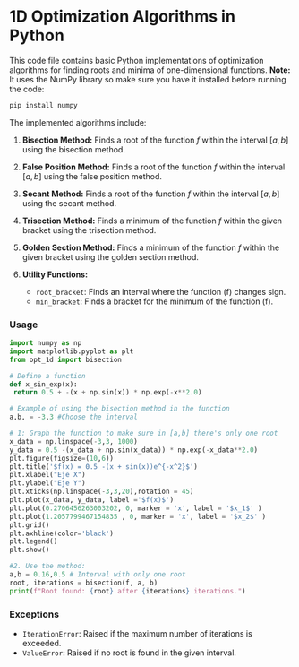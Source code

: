 # 1D Optimization Algorithms in Python

This code file contains basic Python implementations of optimization algorithms for finding roots and minima of one-dimensional functions.
**Note:** It uses the NumPy library so make sure you have it  installed before running the code:
```bash
pip install numpy
```
The implemented algorithms include:

1. **Bisection Method:** Finds a root of the function $f$ within the interval $[a, b]$ using the bisection method.

2. **False Position Method:** Finds a root of the function $f$ within the interval $[a, b]$ using the false position method.

3. **Secant Method:** Finds a root of the function $f$ within the interval $[a, b]$ using the secant method.

4. **Trisection Method:** Finds a minimum of the function $f$ within the given bracket using the trisection method.

5. **Golden Section Method:** Finds a minimum of the function $f$ within the given bracket using the golden section method.

6. **Utility Functions:**
   - `root_bracket`: Finds an interval where the function \(f\) changes sign.
   - `min_bracket`: Finds a bracket for the minimum of the function \(f\).

### Usage
```python
import numpy as np
import matplotlib.pyplot as plt
from opt_1d import bisection

# Define a function
def x_sin_exp(x):
 return 0.5 + -(x + np.sin(x)) * np.exp(-x**2.0)

# Example of using the bisection method in the function
a,b, = -3,3 #Choose the interval

# 1: Graph the function to make sure in [a,b] there's only one root
x_data = np.linspace(-3,3, 1000)
y_data = 0.5 -(x_data + np.sin(x_data)) * np.exp(-x_data**2.0)
plt.figure(figsize=(10,6))
plt.title('$f(x) = 0.5 -(x + sin(x))e^{-x^2}$')
plt.xlabel("Eje X")
plt.ylabel("Eje Y")
plt.xticks(np.linspace(-3,3,20),rotation = 45)
plt.plot(x_data, y_data, label ='$f(x)$')
plt.plot(0.2706456263003202, 0, marker = 'x', label = '$x_1$' )
plt.plot(1.2057799467154835 , 0, marker = 'x', label = '$x_2$' )
plt.grid()
plt.axhline(color='black')
plt.legend()
plt.show()

#2. Use the method:
a,b = 0.16,0.5 # Interval with only one root
root, iterations = bisection(f, a, b)
print(f"Root found: {root} after {iterations} iterations.")
```

### Exceptions
- `IterationError`: Raised if the maximum number of iterations is exceeded.
- `ValueError`: Raised if no root is found in the given interval.
